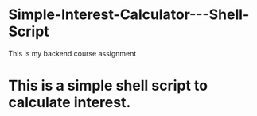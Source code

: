 # Simple-Interest-Calculator---Shell-Script
This is my backend course assignment

# This is a simple shell script to calculate interest.
